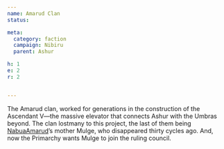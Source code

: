 ```yaml
---
name: Amarud Clan
status: 

meta:
  category: faction
  campaign: Nibiru
  parent: Ashur

h: 1
e: 2
r: 2


---
```


The Amarud clan, worked for generations in the construction of the Ascendant V—the massive elevator that connects Ashur with the Umbras beyond. The clan lostmany to this project, the last of them being [NabuaAmarud](../npcs/NabuaAmarud.md)’s mother Mulge, who disappeared thirty cycles ago. And, now the Primarchy wants Mulge to join the ruling council.